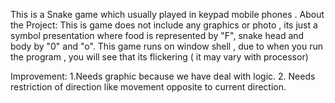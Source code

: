 This is a Snake game which usually played in keypad mobile phones .
About the Project:
This is game does not include any graphics or photo , its just a symbol presentation where food is represented by "F", snake head and body by "0" and "o".
This game runs on window shell , due to when you run the program , you will see that its flickering ( it may vary with processor)

Improvement:
1.Needs graphic because we have deal with logic.
2. Needs restriction of direction like movement opposite to current direction.
